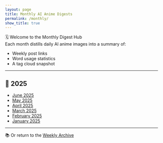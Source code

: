 ```yaml
---
layout: page
title: Monthly AI Anime Digests
permalink: /monthly/
show_title: true
---
```


🗓️ Welcome to the Monthly Digest Hub  
Each month distills daily AI anime images into a summary of:
- Weekly post links
- Word usage statistics
- A tag cloud snapshot

---

## 📆 2025
- [June 2025](/monthly/2025-06.md)
- [May 2025](/monthly/2025-05.md)
- [April 2025](/monthly/2025-04.md)
- [March 2025](/monthly/2025-03.md)
- [February 2025](/monthly/2025-02.md)
- [January 2025](/monthly/2025-01.md)

---

📚 Or return to the [Weekly Archive](/archive/)
